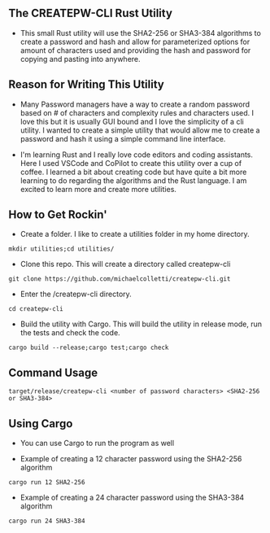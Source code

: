 ## The CREATEPW-CLI Rust Utility

- This small Rust utility will use the SHA2-256 or SHA3-384 algorithms to create a password and hash and allow for parameterized options for amount of characters used and providing the hash and password for copying and pasting into anywhere.

## Reason for Writing This Utility

- Many Password managers have a way to create a random password based on # of characters and complexity rules and characters used. I love this but it is usually GUI bound and I love the simplicity of a cli utility. I wanted to create a simple utility that would allow me to create a password and hash it using a simple command line interface.
 
- I'm learning Rust and I really love code editors and coding assistants. Here I used VSCode and CoPilot to create this utility over a cup of coffee. I learned a bit about creating code but have quite a bit more learning to do regarding the algorithms and the Rust language. I am excited to learn more and create more utilities. 

## How to Get Rockin'

- Create a folder.  I like to create a utilities folder in my home directory. 
```
mkdir utilities;cd utilities/
```
- Clone this repo.  This will create a directory called createpw-cli

```
git clone https://github.com/michaelcolletti/createpw-cli.git
```
- Enter the /createpw-cli directory.
```
cd createpw-cli
```
- Build the utility with Cargo. This will build the utility in release mode, run the tests and check the code.
```
cargo build --release;cargo test;cargo check
```

## Command Usage

```
target/release/createpw-cli <number of password characters> <SHA2-256 or SHA3-384> 
```
## Using Cargo 

- You can use Cargo to run the program as well 

- Example of creating a 12 character password using the SHA2-256 algorithm
```  
cargo run 12 SHA2-256
```
- Example of creating a 24 character password using the SHA3-384 algorithm
```
cargo run 24 SHA3-384
```
